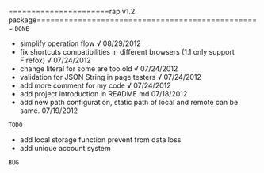 ======================rap v1.2 package=================================================
`DONE`
  * simplify operation flow √ 08/29/2012
  * fix shortcuts compatibilities in different browsers (1.1 only support Firefox)  √ 07/24/2012
  * change literal for some are too old √ 07/24/2012
  * validation for JSON String in page testers √ 07/24/2012
  * add more comment for my code √ 07/24/2012
  * add project introduction in README.md 07/18/2012
  * add new path configuration, static path of local and remote can be same. 07/19/2012
 
`TODO`
  * add local storage function prevent from data loss
  * add unique account system

`BUG`
